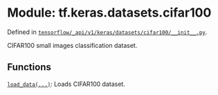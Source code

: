 <div itemscope itemtype="http://developers.google.com/ReferenceObject">
<meta itemprop="name" content="tf.keras.datasets.cifar100" />
<meta itemprop="path" content="Stable" />
</div>

# Module: tf.keras.datasets.cifar100



Defined in [`tensorflow/_api/v1/keras/datasets/cifar100/__init__.py`](/code/stable/tensorflow/_api/v1/keras/datasets/cifar100/__init__.py).

CIFAR100 small images classification dataset.

## Functions

[`load_data(...)`](../../../tf/keras/datasets/cifar100/load_data.md): Loads CIFAR100 dataset.

